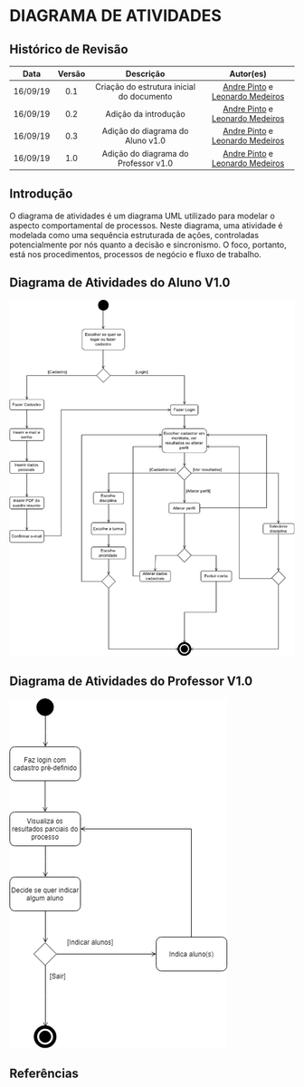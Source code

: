 # DIAGRAMA DE ATIVIDADES

## Histórico de Revisão
| Data | Versão | Descrição | Autor(es) |
| :--: | :----: | :-------: | :-------: |
| 16/09/19 | 0.1 | Criação do estrutura inicial do documento | [Andre Pinto](https://github.com/andrelucax) e  [Leonardo Medeiros](https://github.com/leomedeiros1) |
| 16/09/19 | 0.2 | Adição da introdução | [Andre Pinto](https://github.com/andrelucax) e  [Leonardo Medeiros](https://github.com/leomedeiros1) |
| 16/09/19 | 0.3 | Adição do diagrama do Aluno v1.0 | [Andre Pinto](https://github.com/andrelucax) e  [Leonardo Medeiros](https://github.com/leomedeiros1) |
| 16/09/19 | 1.0 | Adição do diagrama do Professor v1.0 | [Andre Pinto](https://github.com/andrelucax) e  [Leonardo Medeiros](https://github.com/leomedeiros1) |

## Introdução
O diagrama de atividades é um diagrama UML utilizado para modelar o aspecto comportamental de processos. Neste diagrama, uma atividade é modelada como uma sequência estruturada de ações, controladas potencialmente por nós quanto a decisão e sincronismo. O foco, portanto, está nos procedimentos, processos de negócio e fluxo de trabalho.

## Diagrama de Atividades do Aluno V1.0
![Diagrama de Atividades Aluno](assets/img/diagrama_atividades_aluno.png)

## Diagrama de Atividades do Professor V1.0
![Diagrama de Atividades Professor](assets/img/diagrama_atividades_professor.png)

## Referências


[^1]: https://translate-me.github.io/docs/desenho_de_software/uml/uml_dinamicos/#24-diagrama-de-atividades
[^2]: https://pt.wikipedia.org/wiki/Diagrama_de_atividade
[^3]: https://www.ibm.com/support/knowledgecenter/pt-br/SS8PJ7_9.6.0/com.ibm.xtools.modeler.doc/topics/cactd.html
[^4]: https://www.youtube.com/watch?v=vReuK7_tYWc

